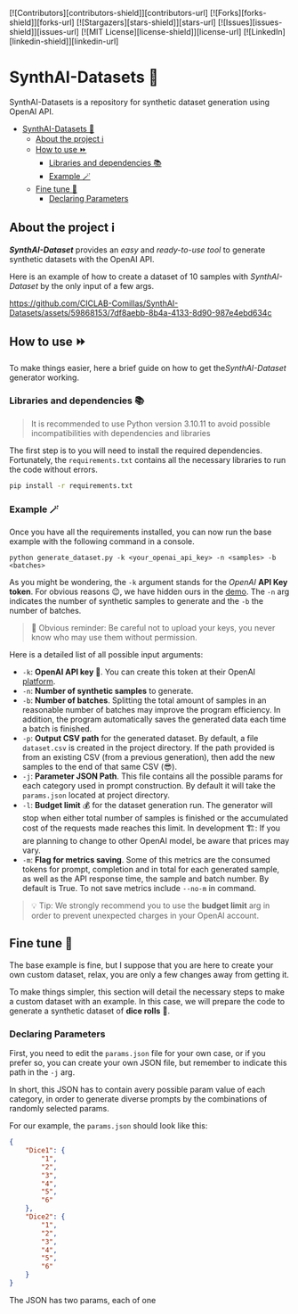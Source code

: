 <!-- PROJECT SHIELDS -->
[![Contributors][contributors-shield]][contributors-url]
[![Forks][forks-shield]][forks-url]
[![Stargazers][stars-shield]][stars-url]
[![Issues][issues-shield]][issues-url]
[![MIT License][license-shield]][license-url]
[![LinkedIn][linkedin-shield]][linkedin-url]


# SynthAI-Datasets 🤖
SynthAI-Datasets is a repository for synthetic dataset generation using OpenAI API.

<!-- TABLE OF CONTENTS -->
- [SynthAI-Datasets 🤖](#synthai-datasets-)
  - [About the project ℹ️](#about-the-project-ℹ️)
  - [How to use ⏩](#how-to-use-)
    - [Libraries and dependencies 📚](#libraries-and-dependencies-)
    - [Example 🪄](#example-)
  - [Fine tune 🎨](#fine-tune-)
    - [Declaring Parameters](#declaring-parameters)

## About the project ℹ️

***SynthAI-Dataset*** provides an *easy* and *ready-to-use tool* to generate synthetic datasets with the OpenAI API.


Here is an example of how to create a dataset of 10 samples with *SynthAI-Dataset* by the only input of a few args.

https://github.com/CICLAB-Comillas/SynthAI-Datasets/assets/59868153/7df8aebb-8b4a-4133-8d90-987e4ebd634c


## How to use ⏩

To make things easier, here a brief guide on how to get the*SynthAI-Dataset* generator working.


### Libraries and dependencies 📚

 > It is recommended to use Python version 3.10.11 to avoid possible incompatibilities with dependencies and libraries

The first step is to you will need to install the required dependencies. Fortunately, the `requirements.txt` contains all the necessary libraries to run the code without errors. 

```bash
pip install -r requirements.txt
```

### Example 🪄

Once you have all the requirements installed, you can now run the base example with the following command in a console.

```console
python generate_dataset.py -k <your_openai_api_key> -n <samples> -b <batches>
```

As you might be wondering, the `-k` argument stands for the *OpenAI* **API Key token**. For obvious reasons 😉, we have hidden ours in the [demo](#about-the-project-ℹ️). The `-n` arg indicates the number of synthetic samples to generate and the `-b` the number of batches.

 > 🚨 Obvious reminder: Be careful not to upload your keys, you never know who may use them without permission. 

 Here is a detailed list of all possible input arguments:

  * `-k`: **OpenAI API key 🔑**. You can create this token at their OpenAI [platform](https://platform.openai.com/account/api-keys).
  * `-n`: **Number of synthetic samples** to generate.
  * `-b`: **Number of batches**. Splitting the total amount of samples in an reasonable number of batches may improve the program efficiency. In addition, the program automatically saves the generated data each time a batch is finished.
  * `-p`: **Output CSV path** for the generated dataset. By default, a file `dataset.csv` is created in the project directory. If the path provided is from an existing CSV (from a previous generation), then add the new samples to the end of that same CSV (😎).
  * `-j`: **Parameter JSON Path**. This file contains all the possible params for each category used in prompt construction. By default it will take the `params.json` located at project directory. 
  * `-l`: **Budget limit** 💰 for the dataset generation run. The generator will stop when either total number of samples is finished or the accumulated cost of the requests made reaches this limit. In development 🏗️: If you are planning to change to other OpenAI model, be aware that prices may vary.  
  * `-m`: **Flag for metrics saving**. Some of this metrics are the consumed tokens for prompt, completion and in total for each generated sample, as well as the API response time, the sample and batch number. By default is True. To not save metrics include `--no-m` in command.

 > 💡 Tip: We strongly recommend you to use the **budget limit** arg in order to prevent unexpected charges in your OpenAI account.


 ## Fine tune 🎨

 The base example is fine, but I suppose that you are here to create your own custom dataset, relax, you are only a few changes away from getting it.

 To make things simpler, this section will detail the necessary steps to make a custom dataset with an example. In this case, we will prepare the code to generate a synthetic dataset of **dice rolls** 🎲.


 ### Declaring Parameters

First, you need to edit the `params.json` file for your own case, or if you prefer so, you can create your own JSON file, but remember to indicate this path in the `-j` arg.

In short, this JSON has to contain avery possible param value of each category, in order to generate diverse prompts by the combinations of randomly selected params. 

For our example, the `params.json` should look like this:

```json
{
    "Dice1": {
        "1",
        "2",
        "3",
        "4",
        "5",
        "6"       
    },
    "Dice2": {
        "1",
        "2",
        "3",
        "4",
        "5",
        "6"       
    }
}
```

The JSON has two params, each of one

